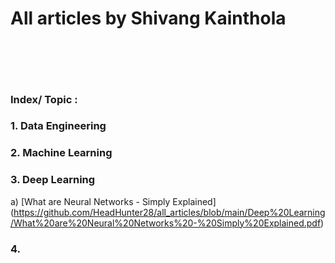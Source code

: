 # All articles by Shivang Kainthola
<br><br> 
----
### Index/ Topic :  

### 1. Data Engineering 

### 2. Machine Learning 

### 3. Deep Learning

a) [What are Neural Networks - Simply Explained] (https://github.com/HeadHunter28/all_articles/blob/main/Deep%20Learning/What%20are%20Neural%20Networks%20-%20Simply%20Explained.pdf)

### 4. 

